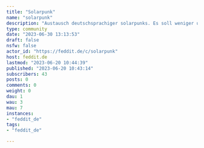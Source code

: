 ```yaml
---
title: "Solarpunk" 
name: "solarpunk"
description: "Austausch deutschsprachiger solarpunks. Es soll weniger um das literarische/künstlerische Genre gehen. Vielmehr interessiert das reale Leben: Wie sieht für euch eine positive, nachhaltige Welt aus? Was ist euer Ökotopia?Aber natürlich sind auch Anregungen aus der Literatur, Film, Gaming etc. willkommen."
type: community
date: "2023-06-30 13:13:53"
draft: false
nsfw: false
actor_id: "https://feddit.de/c/solarpunk"
host: feddit.de
lastmod: "2023-06-20 10:44:39"
published: "2023-06-20 10:43:14"
subscribers: 43
posts: 0
comments: 0
weight: 0
dau: 1
wau: 3
mau: 7
instances:
- "feddit_de"
tags: 
- "feddit_de"

---
```

